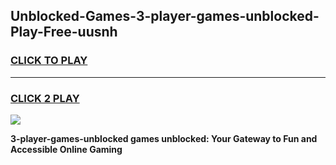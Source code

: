
## Unblocked-Games-3-player-games-unblocked-Play-Free-uusnh
<h3>
<a href="https://premium76.site?title=3-player-games-unblocked&ref=23A">CLICK TO PLAY</a></h3>
<hr>

<h3>
<a href="https://premium76.site?title=3-player-games-unblocked&ref=23A">CLICK 2 PLAY</a>
  
</h3>

<a href="https://premium76.site?title=3-player-games-unblocked&ref=23A"><img src="https://clearcache.store/games.png"></a>


**3-player-games-unblocked games unblocked: Your Gateway to Fun and Accessible Online Gaming**

